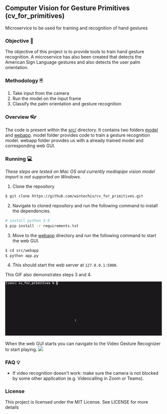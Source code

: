 ## Computer Vision for Gesture Primitives (cv_for_primitives)
Microservice to be used for training and recognition of hand gestures
### Objective 🎯
The objective of this project is to provide tools to train hand gesture recognition. A microservice has also been created
that detects the American Sign Language gestures and also detects the user palm orientation.

### Methodology 🃏
1. Take input from the camera
2. Run the model on the input frame
3. Classify the palm orientation and gesture recognition

### Overview 👓
The code is present within the [src/](src) directory. 
It contains two folders [model](src/model) and [webapp](src/webapp). 
model folder provides code to train a gesture recognition model. 
webapp folder provides us with a already trained model and corresponding web GUI. 

### Running 💻

_These steps are tested on Mac OS and currently mediapipe vision model import is not supported on Windows._

1. Clone the repository

```bash
$ git clone https://github.com/wintechis/cv_for_primitives.git
```
2. Navigate to cloned repository and run the following command to install the dependencies. 

```bash
# install python 3.9 
$ pip install -r requirements.txt
```
3. Move to the [webapp](src/webapp) directory and run the following command to start the web GUI. 
```bash
$ cd src/webapp
$ python app.py
```
4. This should start the web server at `127.0.0.1:5000`. 

This GIF also demonstrates steps 3 and 4.

![](blob/how-to-run.gif)

When the web GUI starts you can navigate to the Video Gesture Recognizer to start playing. 
![](blob/gesture-recognizer.gif)

### FAQ 💡
* If video recognition doesn't work: make sure the camera is not blocked by some other application (e.g. Videocalling in Zoom or Teams).
### License
This project is licensed under the MIT License. See LICENSE for more details
         
     

             







